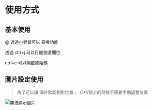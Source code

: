 # 使用方式

## 基本使用

@ 透過小老鼠可以 召喚功能

透過 ctrl+j 可以打開側邊欄位

ctrl+e 可以開啟原始碼

## 圖片設定使用

> 為了可以讓 圖片默認相對位置 ， C+V貼上的時候不需要手動調整位置

![無法顯示圖片](C:\Users\tt103\AppData\Roaming\marktext\images\2024-02-11-15-39-53-image.png)
